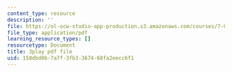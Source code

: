 ```yaml
---
content_type: resource
description: ''
file: https://ol-ocw-studio-app-production.s3.amazonaws.com/courses/7-01sc-fundamentals-of-biology-fall-2011/150dbd0b7a7f3fb3367468fa2eecc6f1_tMr9XH64rtM.pdf
file_type: application/pdf
learning_resource_types: []
resourcetype: Document
title: 3play pdf file
uid: 150dbd0b-7a7f-3fb3-3674-68fa2eecc6f1
---
```

